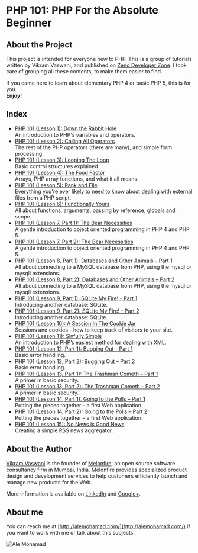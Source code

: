 # PHP 101: PHP For the Absolute Beginner

## About the Project

This project is intended for everyone new to PHP. This is a group of tutorials written by Vikram Vaswani, and published on [Zend Developer Zone](http://devzone.zend.com/6/php-101-php-for-the-absolute-beginner/). I took care of grouping all these contents, to make them easier to find.

If you came here to learn about elementary PHP 4 or basic PHP 5, this is for you.  
**Enjoy!**

## Index

* [PHP 101 (Lesson 1): Down the Rabbit Hole](http://devzone.zend.com/4/php-101-part-1-down-the-rabbit-hole)  
An introduction to PHP's variables and operators.
* [PHP 101 (Lesson 2): Calling All Operators](http://devzone.zend.com/5/php-101-part-2-calling-all-operators)  
The rest of the PHP operators (there are many), and simple form processing.
* [PHP 101 (Lesson 3): Looping The Loop](http://devzone.zend.com/7/php-101-part-3-looping-the-loop)  
Basic control structures explained.
* [PHP 101 (Lesson 4): The Food Factor](http://devzone.zend.com/8/php-101-part-4-the-food-factor)  
Arrays, PHP array functions, and what it all means.
* [PHP 101 (Lesson 5): Rank and File](http://devzone.zend.com/266/php-101-part-5-rank-and-file)  
Everything you're ever likely to need to know about dealing with external files from a PHP script.
* [PHP 101 (Lesson 6): Functionally Yours](http://devzone.zend.com/9/php-101-part-6-functionally-yours)  
All about functions, arguments, passing by reference, globals and scope.
* [PHP 101 (Lesson 7, Part 1): The Bear Necessities](http://devzone.zend.com/10/php-101-part-7-the-bear-necessities)  
A gentle introduction to object oriented programming in PHP 4 and PHP 5.
* [PHP 101 (Lesson 7, Part 2): The Bear Necessities](http://devzone.zend.com/11/php-101-part-7-the-bear-necessities_part-2/)  
A gentle introduction to object oriented programming in PHP 4 and PHP 5.
* [PHP 101 (Lesson 8, Part 1): Databases and Other Animals – Part 1](http://devzone.zend.com/12/php-101-part-8-databases-and-other-animals_part-1)  
All about connecting to a MySQL database from PHP, using the mysql or mysqli extensions.
* [PHP 101 (Lesson 8, Part 2): Databases and Other Animals – Part 2](http://devzone.zend.com/13/php-101-part-8-databases-and-other-animals_part-2)  
All about connecting to a MySQL database from PHP, using the mysql or mysqli extensions.
* [PHP 101 (Lesson 9, Part 1): SQLite My Fire! - Part 1](http://devzone.zend.com/14/php-101-part-9-sqlite-my-fire_part-1)  
Introducing another database: SQLite.
* [PHP 101 (Lesson 9, Part 2): SQLite My Fire! - Part 2](http://devzone.zend.com/15/php-101-part-9-sqlite-my-fire_part-2)  
Introducing another database: SQLite.
* [PHP 101 (Lesson 10): A Session In The Cookie Jar](http://devzone.zend.com/16/php-101-part-10-a-session-in-the-cookie-jar)  
Sessions and cookies - how to keep track of visitors to your site.
* [PHP 101 (Lesson 11): Sinfully Simple](http://devzone.zend.com/17/php-101-part-11-sinfully-simple)  
An introduction to PHP’s easiest method for dealing with XML.
* [PHP 101 (Lesson 12, Part 1): Bugging Out – Part 1](http://devzone.zend.com/18/php-101-part-12-bugging-out_part-1)  
Basic error handling.
* [PHP 101 (Lesson 12, Part 2): Bugging Out – Part 2](http://devzone.zend.com/19/php-101-part-12-bugging-out_part-2)  
Basic error handling.
* [PHP 101 (Lesson 13, Part 1): The Trashman Cometh – Part 1](http://devzone.zend.com/20/php-101-part-13-the-trashman-cometh_part-1)  
A primer in basic security.
* [PHP 101 (Lesson 13, Part 2): The Trashman Cometh – Part 2](http://devzone.zend.com/21/php-101-part-13-the-trashman-cometh_part-2)  
A primer in basic security.
* [PHP 101 (Lesson 14, Part 1): Going to the Polls – Part 1](http://devzone.zend.com/22/php-101-part-14-going-to-the-polls_part-1)  
Putting the pieces together – a first Web application.
* [PHP 101 (Lesson 14, Part 2): Going to the Polls – Part 2](http://devzone.zend.com/23/php-101-part-14-going-to-the-polls_part-2)  
Putting the pieces together – a first Web application.
* [PHP 101 (Lesson 15): No News is Good News](http://devzone.zend.com/24/php-101-part-15-no-news-is-good-news)  
Creating a simple RSS news aggregator.

## About the Author

[Vikram Vaswani](http://vikram-vaswani.in/) is the founder of [Melonfire](http://www.melonfire.com/), an open source software consultancy firm in Mumbai, India. Melonfire provides specialized product design and development services to help customers efficiently launch and manage new products for the Web.

More information is available on [LinkedIn](http://www.linkedin.com/in/vvaswani) and [Google+](https://plus.google.com/100028886433648406825).

## About me

You can reach me at [http://alemohamad.com/](http://alemohamad.com/) if you want to work with me or talk about this subjects.

![Ale Mohamad](http://alemohamad.com/github/logo2012am.png)